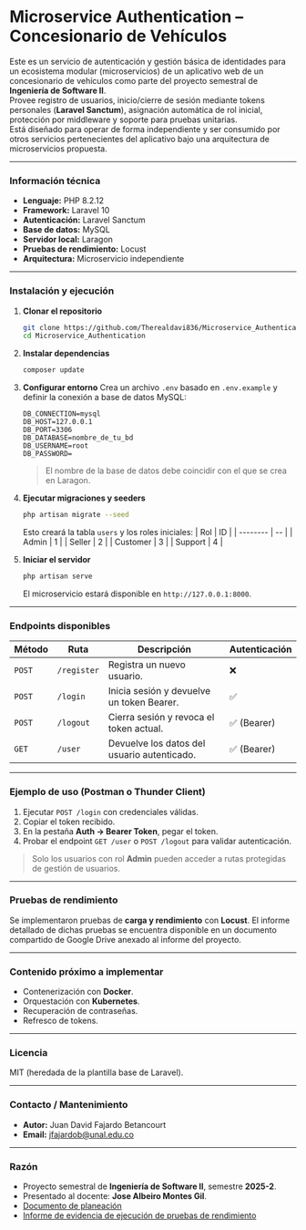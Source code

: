 # Microservice Authentication – Concesionario de Vehículos

Este es un servicio de autenticación y gestión básica de identidades para un ecosistema modular (microservicios) de un aplicativo web de un concesionario de vehículos como parte del proyecto semestral de **Ingeniería de Software II**.  
Provee registro de usuarios, inicio/cierre de sesión mediante tokens personales (**Laravel Sanctum**), asignación automática de rol inicial, protección por middleware y soporte para pruebas unitarias.  
Está diseñado para operar de forma independiente y ser consumido por otros servicios pertenecientes del aplicativo bajo una arquitectura de microservicios propuesta.

---

### Información técnica

- **Lenguaje:** PHP 8.2.12  
- **Framework:** Laravel 10  
- **Autenticación:** Laravel Sanctum  
- **Base de datos:** MySQL  
- **Servidor local:** Laragon  
- **Pruebas de rendimiento:** Locust  
- **Arquitectura:** Microservicio independiente

---

### Instalación y ejecución

1. **Clonar el repositorio**
   ```bash
   git clone https://github.com/Therealdavi836/Microservice_Authentication.git
   cd Microservice_Authentication
   ```

2. **Instalar dependencias**
   ```bash
   composer update
   ```

3. **Configurar entorno**
   Crea un archivo `.env` basado en `.env.example` y definir la conexión a base de datos MySQL:
   ```env
   DB_CONNECTION=mysql
   DB_HOST=127.0.0.1
   DB_PORT=3306
   DB_DATABASE=nombre_de_tu_bd
   DB_USERNAME=root
   DB_PASSWORD=
   ```
   > El nombre de la base de datos debe coincidir con el que se crea en Laragon.

4. **Ejecutar migraciones y seeders**
   ```bash
   php artisan migrate --seed
   ```
   Esto creará la tabla `users` y los roles iniciales:
   | Rol      | ID |
   | -------- | -- |
   | Admin    | 1  |
   | Seller   | 2  |
   | Customer | 3  |
   | Support  | 4  |

5. **Iniciar el servidor**
   ```bash
   php artisan serve
   ```
   El microservicio estará disponible en `http://127.0.0.1:8000`.

---

### Endpoints disponibles

| Método | Ruta        | Descripción                                 | Autenticación |
| ------ | ----------- | ------------------------------------------- | ------------- |
| `POST` | `/register` | Registra un nuevo usuario.                  | ❌             |
| `POST` | `/login`    | Inicia sesión y devuelve un token Bearer.   | ✅             |
| `POST` | `/logout`   | Cierra sesión y revoca el token actual.     | ✅ (Bearer)    |
| `GET`  | `/user`     | Devuelve los datos del usuario autenticado. | ✅ (Bearer)    |

---

### Ejemplo de uso (Postman o Thunder Client)

1. Ejecutar `POST /login` con credenciales válidas.
2. Copiar el token recibido.
3. En la pestaña **Auth → Bearer Token**, pegar el token.
4. Probar el endpoint `GET /user` o `POST /logout` para validar autenticación.

> Solo los usuarios con rol **Admin** pueden acceder a rutas protegidas de gestión de usuarios.

---

### Pruebas de rendimiento

Se implementaron pruebas de **carga y rendimiento** con **Locust**.
El informe detallado de dichas pruebas se encuentra disponible en un documento compartido de Google Drive anexado al informe del proyecto.

---

### Contenido próximo a implementar

* Contenerización con **Docker**.
* Orquestación con **Kubernetes**.
* Recuperación de contraseñas.
* Refresco de tokens.

---

### Licencia

MIT (heredada de la plantilla base de Laravel).

---

### Contacto / Mantenimiento

* **Autor:** Juan David Fajardo Betancourt
* **Email:** [jfajardob@unal.edu.co](mailto:jfajardob@unal.edu.co)

---

### Razón

* Proyecto semestral de **Ingeniería de Software II**, semestre **2025-2**.
* Presentado al docente: **Jose Albeiro Montes Gil**.
* [Documento de planeación](https://docs.google.com/document/d/1bnb3KTs5Pmeoy83xN5RjugHqdJ3E_rLXUf8NLsQU5xE/edit?usp=sharing)
* [Informe de evidencia de ejecución de pruebas de rendimiento](https://docs.google.com/document/d/1S7h12ZzESNoP5FUDjKQ7n9BWXnBOSWf8oHqbKiwUuSc/edit?usp=sharing)
